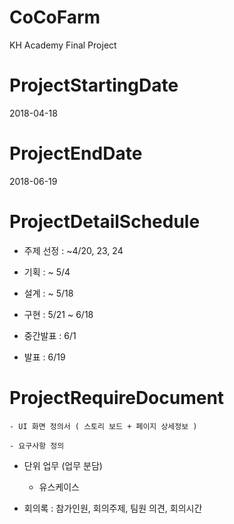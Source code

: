 # CoCoFarm
KH Academy Final Project

# ProjectStartingDate
2018-04-18

# ProjectEndDate
2018-06-19

# ProjectDetailSchedule

  - 주제 선정 : ~4/20, 23, 24

  - 기획 : ~ 5/4

  - 설계 : ~ 5/18

  - 구현 : 5/21 ~ 6/18

  - 중간발표 : 6/1

  - 발표 : 6/19

# ProjectRequireDocument

	- UI 화면 정의서 ( 스토리 보드 + 페이지 상세정보 )

	- 요구사항 정의
	
  - 단위 업무 (업무 분담)

	- 유스케이스

  - 회의록 : 참가인원, 회의주제, 팀원 의견, 회의시간

